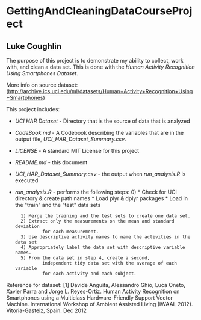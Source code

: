 # GettingAndCleaningDataCourseProject
## Luke Coughlin

The purpose of this project is to demonstrate my ability to collect, work with, 
and clean a data set. This is done with the *Human Activity Recognition* 
*Using Smartphones Dataset*.

More info on source dataset: 
(http://archive.ics.uci.edu/ml/datasets/Human+Activity+Recognition+Using+Smartphones)

This project includes:
* *UCI HAR Dataset* - Directory that is the source of data that is analyzed  
* *CodeBook.md* - A Codebook describing the variables that are in the output 
                        file, *UCI_HAR_Dataset_Summary.csv*.  
* *LICENSE* - A standard MIT License for this project  
* *README.md* - this document  
* *UCI_HAR_Dataset_Summary.csv* - the output when *run_analysis.R* is executed  
* *run_analysis.R* - performs the following steps:
        0) 
                * Check for UCI directory & create path names
                * Load plyr & dplyr packages
                * Load in the "train" and the "test" data sets  
                
        1) Merge the training and the test sets to create one data set.  
        2) Extract only the measurements on the mean and standard deviation 
                for each measurement.  
        3) Use descriptive activity names to name the activities in the data set  
        4) Appropriately label the data set with descriptive variable names.  
        5) From the data set in step 4, create a second, 
                independent tidy data set with the average of each variable
                for each activity and each subject.

Reference for dataset:
[1] Davide Anguita, Alessandro Ghio, Luca Oneto, Xavier Parra and Jorge L. Reyes-Ortiz. Human Activity Recognition on Smartphones using a Multiclass
Hardware-Friendly Support Vector Machine. International Workshop of Ambient Assisted Living (IWAAL 2012). Vitoria-Gasteiz, Spain. Dec 2012
